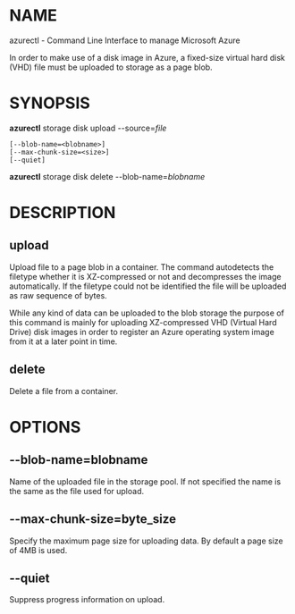 # NAME

azurectl - Command Line Interface to manage Microsoft Azure

In order to make use of a disk image in Azure, a fixed-size virtual hard disk
(VHD) file must be uploaded to storage as a page blob.

# SYNOPSIS

__azurectl__ storage disk upload --source=*file*

    [--blob-name=<blobname>]
    [--max-chunk-size=<size>]
    [--quiet]

__azurectl__ storage disk delete --blob-name=*blobname*

# DESCRIPTION

## __upload__

Upload file to a page blob in a container. The command autodetects the filetype
whether it is XZ-compressed or not and decompresses the image automatically. If
the filetype could not be identified the file will be uploaded as raw sequence
of bytes.

While any kind of data can be uploaded to the blob storage the purpose of this
command is mainly for uploading XZ-compressed VHD (Virtual Hard Drive) disk
images in order to register an Azure operating system image from it at a later
point in time.

## __delete__

Delete a file from a container.

# OPTIONS

## __--blob-name=blobname__

Name of the uploaded file in the storage pool. If not specified the name
is the same as the file used for upload.

## __--max-chunk-size=byte_size__

Specify the maximum page size for uploading data. By default a page size of 4MB
is used.

## __--quiet__

Suppress progress information on upload.
